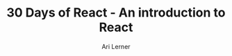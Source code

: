 ---
sections:
  - reactjs
link: 'https://www.fullstackreact.com/30-days-of-react/'
title: '30 Days of React - An introduction to React'
author: 'Ari Lerner'
publishedAt: 2017-01-01T00:00:00.000Z
type:
  - course
topics:
  - get_started
suggestedBy:
  - andreamangano
createdAt: 2018-03-20T23:03:42.950Z
reference: aHR0cHM6Ly93d3cuZnVsbHN0YWNrcmVhY3QuY29tLzMwLWRheXMtb2YtcmVhY3Qv
slug: 30-days-of-react-an-introduction-to-react-by-ari-lerner
---
